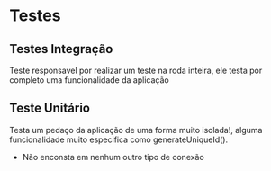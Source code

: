 # Testes

## Testes Integração
Teste responsavel por realizar um teste na roda inteira, ele testa por completo uma funcionalidade da aplicação

## Teste Unitário
Testa um pedaço da aplicação de uma forma muito isolada!, alguma funcionalidade muito especifica como generateUniqueId().
 - Não enconsta em nenhum outro tipo de conexão